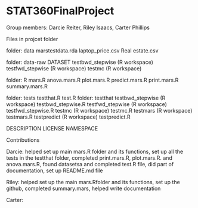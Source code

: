# STAT360FinalProject
Group members: Darcie Reiter, Riley Isaacs, Carter Phillips 

Files in projcet folder

folder: data
marstestdata.rda
laptop_price.csv
Real estate.csv

folder: data-raw
DATASET
testbwd_stepwise (R workspace)
testfwd_stepwise (R workspace)
testmc (R workspace)

folder: R
mars.R
anova.mars.R
plot.mars.R
predict.mars.R
print.mars.R
summary.mars.R

folder: tests
testthat.R 
test.R
folder: testthat
  testbwd_stepwise (R workspace)
  testbwd_stepwise.R
  testfwd_stepwise (R workspace)
  testfwd_stepwise.R
  testmc (R workspace)
  testmc.R
  testmars (R workspace) 
  testmars.R
  testpredict (R workspace)
  testpredict.R

DESCRIPTION 
LICENSE
NAMESPACE

Contributions

Darcie: helped set up main mars.R folder and its functions, set up all the tests in the testthat folder, completed print.mars.R, plot.mars.R. and anova.mars.R, found datasetsa and completed test.R file, did part of documentation, set up README.md file

Riley: helped set up the main mars.Rfolder and its functions, set up the github, completed summary.mars, helped write documentation 

Carter: 
